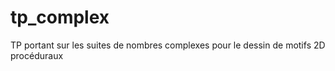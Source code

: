 # tp_complex
TP portant sur les suites de nombres complexes pour le dessin de motifs 2D procéduraux
